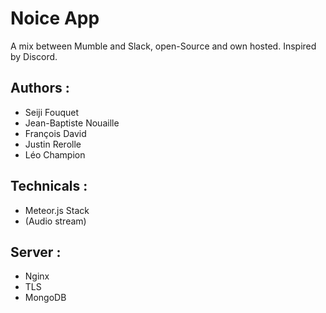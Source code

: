 # Noice App

A mix between Mumble and Slack, open-Source and own hosted.
Inspired by Discord.

## Authors :
- Seiji Fouquet
- Jean-Baptiste Nouaille
- François David
- Justin Rerolle
- Léo Champion

## Technicals :
- Meteor.js Stack
- (Audio stream)

## Server :
- Nginx
- TLS
- MongoDB

